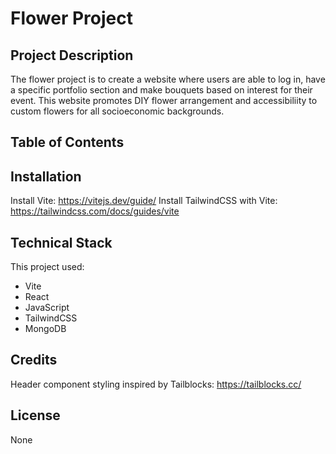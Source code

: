 # Flower Project

## Project Description

The flower project is to create a website where users are able to log in, have a specific portfolio section and make bouquets based on interest for their event. This website promotes DIY flower arrangement and accessibiliity to custom flowers for all socioeconomic backgrounds.

## Table of Contents

## Installation

Install Vite: https://vitejs.dev/guide/
Install TailwindCSS with Vite: https://tailwindcss.com/docs/guides/vite

## Technical Stack

This project used:

- Vite
- React
- JavaScript
- TailwindCSS
- MongoDB

## Credits

Header component styling inspired by Tailblocks: https://tailblocks.cc/

## License

None
